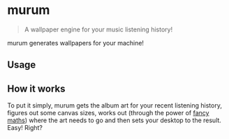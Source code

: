 # murum

> A wallpaper engine for your music listening history!

murum generates wallpapers for your machine!

## Usage

## How it works

To put it simply, murum gets the album art for your recent listening history, figures out some canvas sizes, works out
(through the power of [fancy maths](https://en.wikipedia.org/wiki/Natural_neighbor_interpolation)) where the art needs
to go and then sets your desktop to the result. Easy! Right?
